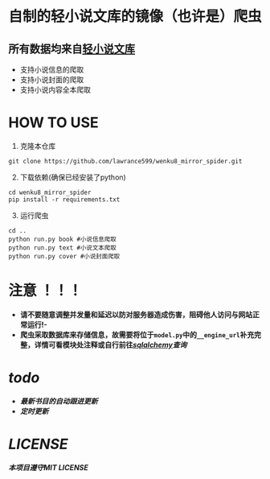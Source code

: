 # 自制的轻小说文库的镜像（也许是）爬虫
## 所有数据均来自[轻小说文库](https://www.wenku8.net/)
- 支持小说信息的爬取
- 支持小说封面的爬取
- 支持小说内容全本爬取
# HOW TO USE
1. 克隆本仓库
```
git clone https://github.com/lawrance599/wenku8_mirror_spider.git
```
2. 下载依赖(确保已经安装了python)
```
cd wenku8_mirror_spider
pip install -r requirements.txt
```
3. 运行爬虫
```
cd ..
python run.py book #小说信息爬取
python run.py text #小说文本爬取
python run.py cover #小说封面爬取 
```
# <b>注意 ！！！<b>
- 请<b>不要<b>随意调整并发量和延迟以防对服务器造成伤害，<b>阻碍他人访问与网站正常运行!<b>-
- 爬虫采取数据库来存储信息，故需要将位于`model.py`中的`__engine_url`补充完整，详情可看模块处注释或自行前往<i>[sqlalchemy](https://www.sqlalchemy.org/)<i>查询
# todo
- 最新书目的自动跟进更新
- 定时更新
# LICENSE
本项目遵守MIT LICENSE
